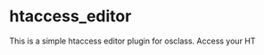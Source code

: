 htaccess_editor
===============

This is a simple htaccess editor plugin for osclass. Access your HT
